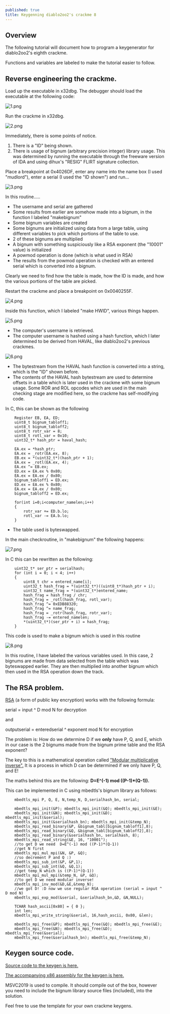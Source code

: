 ```yaml
---
published: true
title: Keygenning diablo2oo2's crackme 8
---
```

## Overview

The following tutorial will document how to program a keygenerator for diablo2oo2's
eighth crackme.

Functions and variables are labeled to make the tutorial easier to follow.


## Reverse engineering the crackme.

Load up the executable in x32dbg. 
The debugger should load the executable at the following code:

![1.png]({{site.baseurl}}/images/crackme8/1.PNG)

Run the crackme in x32dbg.

![2.png]({{site.baseurl}}/images/crackme8/2.PNG)

Immediately, there is some points of notice.

1. There is a "ID" being shown.
2. There is usage of bignum (arbitrary precision integer) library usage. This was determined by
running the executable through the freeware version of IDA and using dihux's "RESIG" FLIRT signature
collection.

Place a breakpoint at 0x4026DF, enter any name into the name box (I used "mudlord"), enter a serial
(I used the "ID shown") and run...

![3.png]({{site.baseurl}}/images/crackme8/3.PNG)

In this routine.....
* The username and serial are gathered
* Some results from earlier are somehow made into a bignum, in the function I labeled "makebignum"
* Some bignum variables are created
* Some bignums are initialized using data from a large table, using different variables to pick 
which portions of the table to use.
* 2 of these bignums are multiplied
* A bignum with something suspiciously like a RSA exponent (the "10001" value) is initialized
* A powmod operation is done (which is what used in RSA)
* The results from the powmod operation is checked with an entered serial which is converted into
a bignum.

Clearly we need to find how the table is made, how the ID is made, and how the various portions of
the table are picked.

Restart the crackme and place a breakpoint on 0x0040255F.

![4.png]({{site.baseurl}}/images/crackme8/4.PNG)

Inside this function, which I labeled "make HWID", various things happen.

![5.png]({{site.baseurl}}/images/crackme8/5.PNG)

* The computer's username is retrieved.
* The computer username is hashed using a hash function, which I later determined to be derived from HAVAL, like diablo2oo2's previous crackmes.

![6.png]({{site.baseurl}}/images/crackme8/6.PNG)

* The bytestream from the HAVAL hash function is converted into a string, which is the "ID" shown before.
* The contents of the HAVAL hash bytestream are used to determine offsets in a table which is later
used in the crackme with some bignum usage. Some ROR and ROL opcodes which are used in the main checking stage are modified here, so the crackme has self-modifying code.

In C, this can be shown as the following

```
    Register EB, EA, ED;
	uint8_t bignum_tabloff1;
	uint8_t bignum_tabloff2;
	uint8_t rotr_var = 8;
	uint8_t rotl_var = 0x10;
	uint32_t* hash_ptr = haval_hash;

	EA.ex = *hash_ptr;
	EA.ex = _rotr(EA.ex, 8);
	EB.ex = *(uint32_t*)(hash_ptr + 1);
	EA.ex = _rotl(EA.ex, 4);
	EA.ex ^= EB.ex;
	ED.ex = EA.ex % 0x80;
	EA.ex = EA.ex / 0x80;
	bignum_tabloff1 = ED.ex;
	ED.ex = EA.ex % 0x80;
	EA.ex = EA.ex / 0x80;
	bignum_tabloff2 = ED.ex;

	for(int i=0;i<computer_namelen;i++)
	{
		rotr_var += ED.b.lo;
		rotl_var -= EA.b.lo;
	}
```

* The table used is byteswapped.

In the main checkroutine, in "makebignum" the following happens:

![7.png]({{site.baseurl}}/images/crackme8/7.PNG)

In C this can be rewritten as the following:

```
	uint32_t* ser_ptr = serialhash;
	for (int i = 0; i < 4; i++)
	{
		uint8_t chr = entered_name[i];
		uint32_t hash_frag = *(uint32_t*)((uint8_t*)hash_ptr + i);
		uint32_t name_frag = *(uint32_t*)entered_name;
		hash_frag = hash_frag / chr;
		hash_frag = _rotl(hash_frag, rotl_var);
		hash_frag ^= 0xEDB88320;
		hash_frag ^= name_frag;
		hash_frag = _rotr(hash_frag, rotr_var);
		hash_frag -= entered_namelen;
		*(uint32_t*)(ser_ptr + i) = hash_frag;
	}
```

This code is used to make a bignum which is used in this routine 

![8.png]({{site.baseurl}}/images/crackme8/8.PNG)

In this routine, I have labeled the various variables used. In this case, 2 bignums are made from data
selected from the table which was byteswapped earlier. They are then multiplied into another bignum which then used in the RSA operation down the track.

## The RSA problem.

[RSA](https://simple.wikipedia.org/wiki/RSA_algorithm) (a form of public key encryption) works with the following formula:

serial = input ^ D mod N for decryption

and 

outputserial = enteredserial ^ exponent mod N for encryption

The problem is: How do we determine D if we **only** have P, Q, and E, which in our case is the 2 bignums made from the bignum prime table and the RSA exponent?

The key to this is a mathematical operation called ["Modular multiplicative inverse".](https://en.wikipedia.org/wiki/Modular_multiplicative_inverse)
It is a process in which D can be determined if we only have P, Q, and E!

The maths behind this are the following:
**D=E^(-1) mod ((P-1)*(Q-1)).**

This can be implemented in C using mbedtls's bignum library as follows:
```
	mbedtls_mpi P, Q, E, N,temp_N, D,serialhash_bn, serial;
	
	mbedtls_mpi_init(&P); mbedtls_mpi_init(&Q); mbedtls_mpi_init(&E);
	mbedtls_mpi_init(&N); mbedtls_mpi_init(&D); mbedtls_mpi_init(&serial);
	mbedtls_mpi_init(&serialhash_bn); mbedtls_mpi_init(&temp_N);
	mbedtls_mpi_read_binary(&P, &bignum_tabl[bignum_tabloff1],8);
	mbedtls_mpi_read_binary(&Q, &bignum_tabl[bignum_tabloff2],8);
	mbedtls_mpi_read_binary(&serialhash_bn, serialhash, 8);
	mbedtls_mpi_read_string(&E, 16, "10001");
	//to get D we need  D=E^(-1) mod ((P-1)*(Q-1))
	//get N first
	mbedtls_mpi_mul_mpi(&N, &P, &Q);
	//so decrement P and Q :)
	mbedtls_mpi_sub_int(&P, &P,1);
	mbedtls_mpi_sub_int(&Q, &Q,1);
	//get temp_N which is ((P-1)*(Q-1))
	mbedtls_mpi_mul_mpi(&temp_N, &P, &Q);
	//to get D we need modular inverse!
	mbedtls_mpi_inv_mod(&D,&E,&temp_N);
	//we got D! :D now we use regular RSA operation (serial = input ^ D mod N)
	mbedtls_mpi_exp_mod(&serial, &serialhash_bn,&D, &N,NULL);

	TCHAR hash_ascii[0x80] = { 0 };
	int len;
	mbedtls_mpi_write_string(&serial, 16,hash_ascii, 0x80, &len);

	mbedtls_mpi_free(&P); mbedtls_mpi_free(&Q); mbedtls_mpi_free(&E);
	mbedtls_mpi_free(&N); mbedtls_mpi_free(&D); mbedtls_mpi_free(&serial);
	mbedtls_mpi_free(&serialhash_bn); mbedtls_mpi_free(&temp_N);
```

## Keygen source code.

[Source code to the keygen is here.](https://github.com/mudlord/crackme_solutions/blob/master/algo/d2k2_crackme08.c)

[The accompanying x86 assembly for the keygen is here.](https://github.com/mudlord/crackme_solutions/blob/master/algo/d2k2_crackme08_hash.asm)

MSVC2019 is used to compile. It should compile out of the box, however you need to include the bignum library source files (included), into the solution. 

Feel free to use the template for your own crackme keygens.




